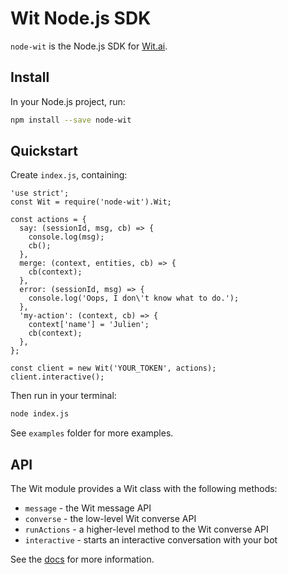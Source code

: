 # Wit Node.js SDK

`node-wit` is the Node.js SDK for [Wit.ai](https://wit.ai).

## Install

In your Node.js project, run:

```bash
npm install --save node-wit
```

## Quickstart

Create `index.js`, containing:

```nodejs
'use strict';
const Wit = require('node-wit').Wit;

const actions = {
  say: (sessionId, msg, cb) => {
    console.log(msg);
    cb();
  },
  merge: (context, entities, cb) => {
    cb(context);
  },
  error: (sessionId, msg) => {
    console.log('Oops, I don\'t know what to do.');
  },
  'my-action': (context, cb) => {
    context['name'] = 'Julien';
    cb(context);
  },
};

const client = new Wit('YOUR_TOKEN', actions);
client.interactive();
```

Then run in your terminal:

```bash
node index.js
```

See `examples` folder for more examples.

## API

The Wit module provides a Wit class with the following methods:
* `message` - the Wit message API
* `converse` - the low-level Wit converse API
* `runActions` - a higher-level method to the Wit converse API
* `interactive` - starts an interactive conversation with your bot

See the [docs](https://wit.ai/docs) for more information.
